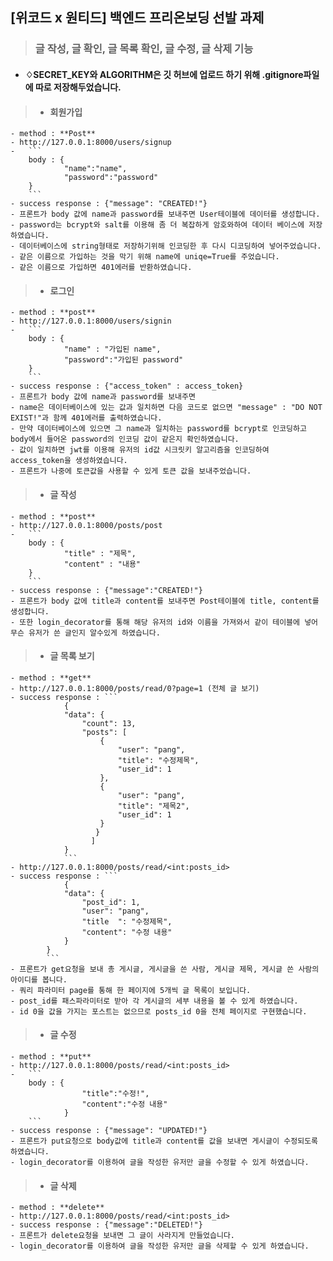 ## [위코드 x 원티드] 백엔드 프리온보딩 선발 과제
>### 글 작성, 글 확인, 글 목록 확인, 글 수정, 글 삭제 기능
- #### ♢SECRET_KEY와 ALGORITHM은 깃 허브에 업로드 하기 위해 .gitignore파일에 따로 저장해두었습니다.

>- #### 회원가입
    - method : **Post**
    - http://127.0.0.1:8000/users/signup
    -   ```
        body : {
                "name":"name",
                "password":"password"
        }
        ```
    - success response : {"message": "CREATED!"}
    - 프론트가 body 값에 name과 password를 보내주면 User테이블에 데이터를 생성합니다.
    - password는 bcrypt와 salt를 이용해 좀 더 복잡하게 암호와하여 데이터 베이스에 저장하였습니다.
    - 데이터베이스에 string형태로 저장하기위해 인코딩한 후 다시 디코딩하여 넣어주었습니다.
    - 같은 이름으로 가입하는 것을 막기 위해 name에 uniqe=True를 주었습니다.
    - 같은 이름으로 가입하면 401에러를 반환하였습니다.

>- #### 로그인
    - method : **post**
    - http://127.0.0.1:8000/users/signin
    -   ```
        body : {
                "name" : "가입된 name",
                "password":"가입된 password"
        }
        ```
    - success response : {"access_token" : access_token}
    - 프론트가 body 값에 name과 password를 보내주면
    - name은 데이터베이스에 있는 값과 일치하면 다음 코드로 없으면 "message" : "DO NOT EXIST!"과 함께 401에러를 출력하였습니다.
    - 만약 데이터베이스에 있으면 그 name과 일치하는 password를 bcrypt로 인코딩하고 body에서 들어온 password의 인코딩 값이 같은지 확인하였습니다.
    - 값이 일치하면 jwt를 이용해 유저의 id값 시크릿키 알고리즘을 인코딩하여 access_token을 생성하였습니다.
    - 프론트가 나중에 토큰값을 사용할 수 있게 토큰 값을 보내주었습니다.


>- #### 글 작성
    - method : **post**
    - http://127.0.0.1:8000/posts/post
    -   ```
        body : {
                "title" : "제목",
                "content" : "내용"
        }
        ```
    - success response : {"message":"CREATED!"}
    - 프론트가 body 값에 title과 content를 보내주면 Post테이블에 title, content를 생성합니다.
    - 또한 login_decorator를 통해 해당 유저의 id와 이름을 가져와서 같이 테이블에 넣어 무슨 유저가 쓴 글인지 알수있게 하였습니다.

>- #### 글 목록 보기
    - method : **get**
    - http://127.0.0.1:8000/posts/read/0?page=1 (전체 글 보기)
    - success response : ```
                {
                "data": {
                    "count": 13,
                    "posts": [
                        {
                            "user": "pang",
                            "title": "수정제목",
                            "user_id": 1
                        },
                        {
                            "user": "pang",
                            "title": "제목2",
                            "user_id": 1
                        }
                       }
                      ]
                }
                ```
    - http://127.0.0.1:8000/posts/read/<int:posts_id>
    - success response : ```
                {
                "data": {
                    "post_id": 1,
                    "user": "pang",
                    "title  ": "수정제목",
                    "content": "수정 내용"
                }
            }
            ```
    - 프론트가 get요청을 보내 총 게시글, 게시글을 쓴 사람, 게시글 제목, 게시글 쓴 사람의 아이디를 봅니다.
    - 쿼리 파라미터 page를 통해 한 페이지에 5개씩 글 목록이 보입니다.
    - post_id를 패스파라미터로 받아 각 게시글의 세부 내용을 볼 수 있게 하였습니다.
    - id 0을 값을 가지는 포스트는 없으므로 posts_id 0을 전체 페이지로 구현했습니다.

>- #### 글 수정
    - method : **put**
    - http://127.0.0.1:8000/posts/read/<int:posts_id>
    -   ```
        body : {
                    "title":"수정!",
                    "content":"수정 내용"
                }
        ```
    - success response : {"message": "UPDATED!"}
    - 프론트가 put요청으로 body값에 title과 content를 값을 보내면 게시글이 수정되도록 하였습니다.
    - login_decorator를 이용하여 글을 작성한 유저만 글을 수정할 수 있게 하였습니다.

>- #### 글 삭제
    - method : **delete**
    - http://127.0.0.1:8000/posts/read/<int:posts_id>
    - success response : {"message":"DELETED!"}
    - 프론트가 delete요청을 보내면 그 글이 사라지게 만들었습니다.
    - login_decorator를 이용하여 글을 작성한 유저만 글을 삭제할 수 있게 하였습니다.